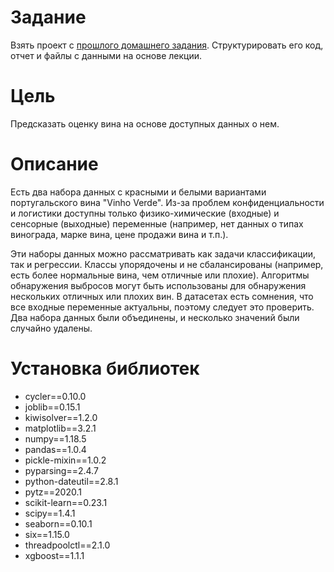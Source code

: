 # Задание 

Взять проект с [прошлого домашнего задания](https://github.com/lulzseq/netology-ml/blob/master/DS%20project%20management%20methodology.ipynb). Структурировать его код, отчет и файлы с данными на основе лекции.

# Цель

Предсказать оценку вина на основе доступных данных о нем.

# Описание

Есть два набора данных с красными и белыми вариантами португальского вина "Vinho Verde". Из-за проблем конфиденциальности и логистики доступны только физико-химические (входные) и сенсорные (выходные) переменные (например, нет данных о типах винограда, марке вина, цене продажи вина и т.п.).

Эти наборы данных можно рассматривать как задачи классификации, так и регрессии. Классы упорядочены и не сбалансированы (например, есть более нормальные вина, чем отличные или плохие). Алгоритмы обнаружения выбросов могут быть использованы для обнаружения нескольких отличных или плохих вин. В датасетах есть сомнения, что все входные переменные актуальны, поэтому следует это проверить. Два набора данных были объединены, и несколько значений были случайно удалены.

# Установка библиотек

* cycler==0.10.0
* joblib==0.15.1
* kiwisolver==1.2.0
* matplotlib==3.2.1
* numpy==1.18.5
* pandas==1.0.4
* pickle-mixin==1.0.2
* pyparsing==2.4.7
* python-dateutil==2.8.1
* pytz==2020.1
* scikit-learn==0.23.1
* scipy==1.4.1
* seaborn==0.10.1
* six==1.15.0
* threadpoolctl==2.1.0
* xgboost==1.1.1